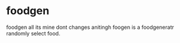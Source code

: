# foodgen
foodgen
all its mine dont changes anitingh
foogen is a foodgeneratr randomly select food.
